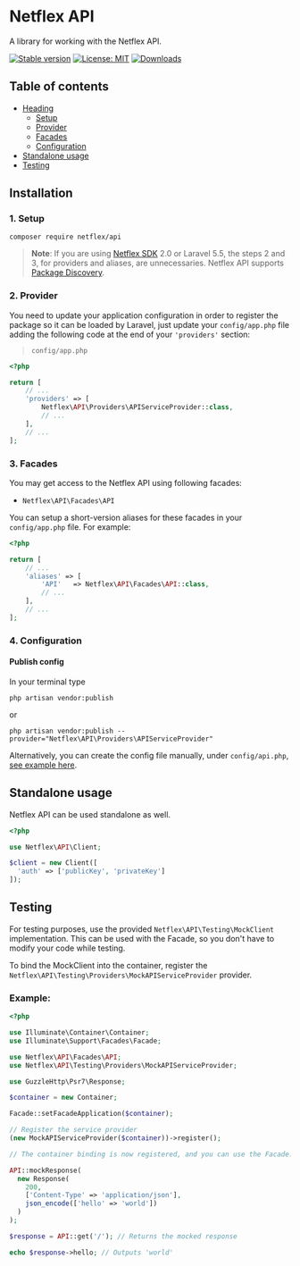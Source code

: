 # Netflex API

A library for working with the Netflex API.

<a href="https://packagist.org/packages/netflex/api"><img src="https://img.shields.io/packagist/v/netflex/api?label=stable" alt="Stable version"></a>
<a href="https://opensource.org/licenses/MIT"><img src="https://img.shields.io/github/license/netflex-sdk/api.svg" alt="License: MIT"></a>
<a href="https://packagist.org/packages/netflex/api/stats"><img src="https://img.shields.io/packagist/dm/netflex/api" alt="Downloads"></a>

## Table of contents

- [Heading](#installation)
  + [Setup](#1-setup)
  + [Provider](#2-provider)
  + [Facades](#3-facades)
  + [Configuration](#4-configuration)
- [Standalone usage](#standalone-usage)
- [Testing](#testing)

Installation
------------

### 1. Setup

```shell
composer require netflex/api
```

> **Note**: If you are using [Netflex SDK](https://github.com/netflex-sdk/sdk) 2.0 or Laravel 5.5, the steps 2 and 3, for providers and aliases, are unnecessaries. Netflex API supports [Package Discovery](https://laravel.com/docs/5.5/packages#package-discovery).

### 2. Provider

You need to update your application configuration in order to register the package so it can be loaded by Laravel, just update your `config/app.php` file adding the following code at the end of your `'providers'` section:

> `config/app.php`

```php
<?php

return [
    // ...
    'providers' => [
        Netflex\API\Providers\APIServiceProvider::class,
        // ...
    ],
    // ...
];
```

### 3. Facades

You may get access to the Netflex API using following facades:

 - `Netflex\API\Facades\API`

You can setup a short-version aliases for these facades in your `config/app.php` file. For example:

```php
<?php

return [
    // ...
    'aliases' => [
        'API'   => Netflex\API\Facades\API::class,
        // ...
    ],
    // ...
];
```

### 4. Configuration

#### Publish config

In your terminal type

```shell
php artisan vendor:publish
```

or

```shell
php artisan vendor:publish --provider="Netflex\API\Providers\APIServiceProvider"
```

Alternatively, you can create the config file manually, under `config/api.php`, [see example here](src/config/api.php).

Standalone usage
----------------

Netflex API can be used standalone as well.

```php
<?php

use Netflex\API\Client;

$client = new Client([
  'auth' => ['publicKey', 'privateKey']
]);
```

Testing
-------

For testing purposes, use the provided `Netflex\API\Testing\MockClient` implementation.
This can be used with the Facade, so you don't have to modify your code while testing.

To bind the MockClient into the container, register the  `Netflex\API\Testing\Providers\MockAPIServiceProvider` provider.

### Example:

```php
<?php

use Illuminate\Container\Container;
use Illuminate\Support\Facades\Facade;

use Netflex\API\Facades\API;
use Netflex\API\Testing\Providers\MockAPIServiceProvider;

use GuzzleHttp\Psr7\Response;

$container = new Container;

Facade::setFacadeApplication($container);

// Register the service provider
(new MockAPIServiceProvider($container))->register();

// The container binding is now registered, and you can use the Facade.

API::mockResponse(
  new Response(
    200,
    ['Content-Type' => 'application/json'],
    json_encode(['hello' => 'world'])
  )
);

$response = API::get('/'); // Returns the mocked response

echo $response->hello; // Outputs 'world'
